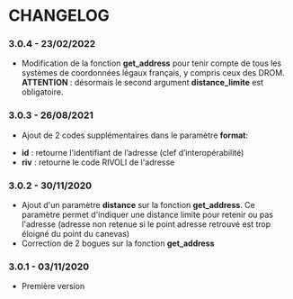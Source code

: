 # CHANGELOG

### 3.0.4 - 23/02/2022

* Modification de la fonction **get_address** pour tenir compte de tous les systèmes de coordonnées légaux français, y compris ceux des DROM.
**ATTENTION** : désormais le second argument **distance_limite** est obligatoire.

### 3.0.3 - 26/08/2021

* Ajout de 2 codes supplémentaires dans le paramètre **format**:
- **id** : retourne l'identifiant de l’adresse (clef d’interopérabilité)
- **riv** : retourne le code RIVOLI de l'adresse

### 3.0.2 - 30/11/2020

* Ajout d'un paramètre **distance** sur la fonction **get_address**. Ce paramètre permet d'indiquer une distance limite pour retenir ou pas l'adresse (adresse non retenue si le point adresse retrouvé est trop éloigné du point du canevas)
* Correction de 2 bogues sur la fonction **get_address**

### 3.0.1 - 03/11/2020

* Première version